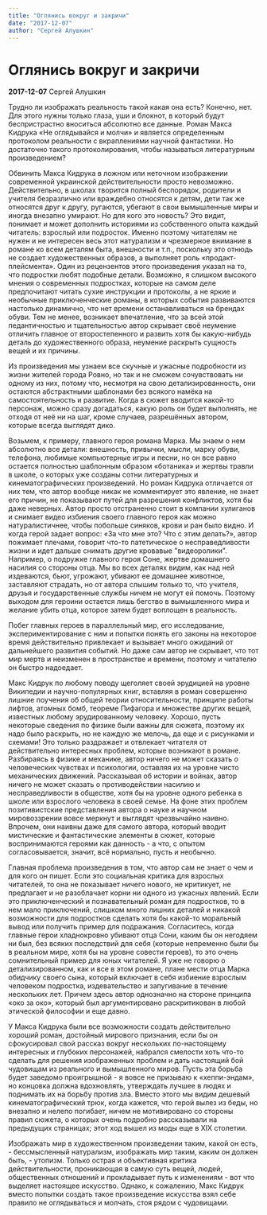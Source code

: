 ```yaml
---
title: "Оглянись вокруг и закричи"
date: "2017-12-07"
author: "Сергей Алушкин"
---
```


# Оглянись вокруг и закричи

**2017-12-07** Сергей Алушкин

Трудно ли изображать реальность такой какая она есть? Конечно, нет. Для этого нужны только глаза, уши и блокнот, в который будут беспристрастно вноситься абсолютно все данные. Роман Макса Кидрука «Не оглядывайся и молчи» и является определенным протоколом реальности с вкраплениями научной фантастики. Но достаточно такого протоколирования, чтобы называться литературным произведением?

Обвинить Макса Кидрука в ложном или неточном изображении современной украинской действительности просто невозможно. Действительно, в школах творится полный беспорядок, родители и учителя безразлично или враждебно относятся к детям, дети так же относятся друг к другу, ругаются, убегают в свои вымышленные миры и иногда внезапно умирают. Но для кого это новость? Это видит, понимает и может дополнить историями из собственного опыта каждый читатель: взрослый или подросток. Именно поэтому читателям не нужен и не интересен весь этот натурализм и чрезмерное внимание в романе ко всем деталям быта, внешности и т.п., поскольку это отнюдь не создает художественных образов, а выполняет роль «продакт-плейсмента». Один из рецензентов этого произведения указал на то, что подростки любят подобные детали. Возможно, я слишком высокого мнения о современных подростках, которые на самом деле предпочитают читать сухие инструкции и протоколы, а не яркие и необычные приключенческие романы, в которых события развиваются настолько динамично, что нет времени останавливаться на брендах обуви. Тем не менее, возникает впечатление, что за всей этой педантичностью и тщательностью автор скрывает своё неумение отличить главное от второстепенного и развить хотя бы какую-нибудь деталь до художественного образа, неумение раскрыть сущность вещей и их причины.

Из произведения мы узнаем все скучные и ужасные подробности из жизни жителей города Ровно, но так и не сможем сочувствовать ни одному из них, потому что, несмотря на свою детализированность, они остаются абстрактными шаблонами без всякого намёка на самостоятельность и развитие. Когда в сюжет вводится какой-то персонаж, можно сразу догадаться, какую роль он будет выполнять, не отходя от неё ни на шаг, кроме случаев, разрешённых автором, которые всегда выглядят дико.

Возьмем, к примеру, главного героя романа Марка. Мы знаем о нем абсолютно все детали: внешность, привычки, мысли, марку обуви, телефона, любимые компьютерные игры и песни, но он все равно остается полностью шаблонным образом «ботаника» и жертвы травли в школе, о которых уже созданы сотни литературных и кинематографических произведений. Но роман Кидрука отличается от них тем, что автор вообще никак не комментирует это явление, не знает его причин, не показывают путей для разрешения конфликтов, хотя бы даже неверных. Автор просто отстраненно стоит в компании хулиганов и снимает видео избиения своего главного героя как можно натуралистичнее, чтобы побольше синяков, крови и ран было видно. И когда герой задает вопрос: «За что мне это? Что с этим делать?», автор пожимает плечами, говорит что-то патетическое о несправедливости жизни и идет дальше снимать другие кровавые "видеоролики". Например, о подружке главного героя Соне, жертве домашнего насилия со стороны отца. Мы во всех деталях видим, как над ней издеваются, бьют, угрожают, убивают ее домашнее животное, заставляют страдать, но от автора слышим только то, что учителя, друзья и государственные службы ничем не могут ей помочь. Поэтому выходом для героини остается лишь бегство в вымышленного мира и желание убить отца, которое затем будет воплощен в реальность.

Побег главных героев в параллельный мир, его исследование, экспериментирование с ним и попытки понять его законы на некоторое время действительно привлекает и вызывает много ожиданий от дальнейшего развития событий. Но даже сам автор не скрывает, что тот мир мертв и неизменен в пространстве и времени, поэтому и читателю он быстро надоедает.

Макс Кидрук по любому поводу щеголяет своей эрудицией на уровне Википедии и научно-популярных книг, вставляя в роман совершенно лишние поучения об общей теории относительности, принципе работы лифтов, атомных бомб, теореме Пифагора и множестве других вещей, известных любому эрудированному человеку. Хорошо, пусть некоторые сведения по физике были важны для сюжета, поэтому их надо было раскрыть, но не каждую же мелочь, да еще и с рисунками и схемами! Это только раздражает и отвлекает читателя от действительно интересных проблем, которые возникают в романе. Разбираясь в физике и механике, автор ничего не может сказать о человеческих чувствах и психологии, оставляя их на уровне чисто механических движений. Рассказывая об истории и войнах, автор ничего не может сказать о противодействии насилию и несправедливости в обществе, хотя бы на уровне одного ребенка в школе или взрослого человека в своей семье. На фоне этих проблем позитивистские представления автора о науке и научном мировоззрении вовсе меркнут и выглядят чрезвычайно наивно. Впрочем, они наивны даже для самого автора, который вводит мистические и фантастические элементы в сюжет, которые воспринимаются героями как данность - а что, с опытом согласовывается, значит, всё нормально, пусть и необычно.

Главная проблема произведения в том, что автор сам не знает о чем и для кого он пишет. Если это социальная критика для взрослых читателей, то она не показывает ничего нового, не критикует, не предлагает и не разоблачает корни ни одного из ужасных явлений. Если это приключенческий и познавательный роман для подростков, то в нем мало приключений, слишком много лишних деталей и никакой возможности для подростков сделать хотя бы какой-то моральный вывод или получить пример для подражания. Согласитесь, когда главные герои хладнокровно убивают отца Сони, каким бы он негодяем ни был, без всяких последствий для себя (которые непременно были бы в реальном мире, хотя бы на уровне совести героев), то это очень сомнительный пример для юных читателей. Я уже не говорю о детализированном, как и все в этом романе, плане мести отца Марка обидчику своего сына, который включает в себя избиение взрослым человеком подростка, издевательство и запугивание в течение нескольких лет. Причем здесь автор однозначно на стороне принципа «око за око», который был аргументировано раскритикован в любой этической философии и еще давно.

У Макса Кидрука были все возможности создать действительно хороший роман, достойный мирового признания, если бы он сфокусировал свой рассказ вокруг нескольких по-настоящему интересных и глубоких персонажей, набрался смелости хоть что-то сделать для решения изображенных проблем и дать настоящий бой чудовищам из реального и вымышленного миров. Пусть эта борьба будет заведомо проигрышной - я вовсе не призываю к «хеппи-эндам», но концовка должна вдохновлять, утверждать лучшее в людях и поднимать их на борьбу против зла. Вместо этого мы видим дешевый кинематографический трюк, когда кажется, что герой вылез из беды, но внезапно и нелепо погибает, ничем не мотивировано со стороны правил сюжета, о которых очень подробно рассказывали на предыдущих страницах; этот ход вышел из моды еще в XIX столетии.

Изображать мир в художественном произведении таким, какой он есть, - бессмысленный натурализм, изображать мир таким, каким он должен быть, - утопизм. Только острая и объективная критика действительности, проникающая в самую суть вещей, людей, общественных отношений и прокладывает путь к изменениям - вот что выделяет настоящее искусство. Однако, к сожалению, Макс Кидрук вместо попытки создать такое произведение искусства взял себе правило не оглядываться и молчать, стоя рядом с чудовищами.